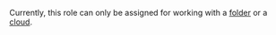 Currently, this role can only be assigned for working with a [folder](../../resource-manager/concepts/resources-hierarchy.md#folder) or a [cloud](../../resource-manager/concepts/resources-hierarchy.md#cloud).